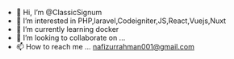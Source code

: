 - 👋 Hi, I’m @ClassicSignum
- 👀 I’m interested in PHP,laravel,Codeigniter,JS,React,Vuejs,Nuxt
- 🌱 I’m currently learning docker
- 💞️ I’m looking to collaborate on ...
- 📫 How to reach me ... nafizurrahman001@gmail.com

<!---
ClassicSignum/ClassicSignum is a ✨ special ✨ repository because its `README.md` (this file) appears on your GitHub profile.
You can click the Preview link to take a look at your changes.
--->

